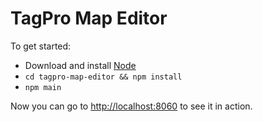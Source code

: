 TagPro Map Editor
=================

To get started:

* Download and install [Node](http://nodejs.org)
* ``cd tagpro-map-editor && npm install``
* ``npm main``

Now you can go to [http://localhost:8060](http://localhost:8060) to see it in action.
